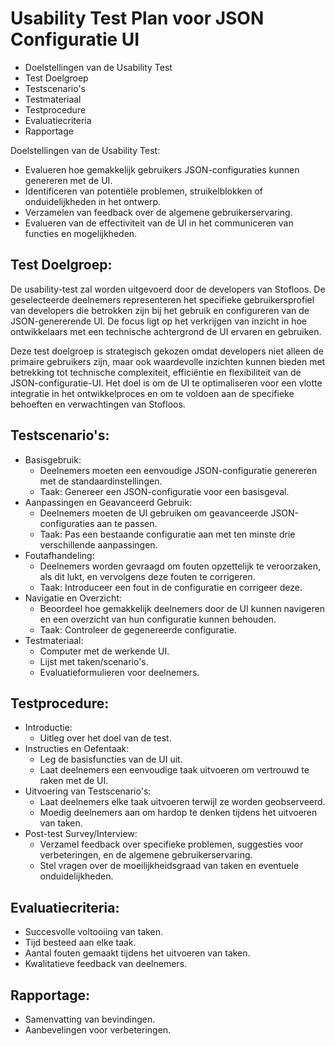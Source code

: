# Usability Test Plan voor JSON Configuratie UI

- Doelstellingen van de Usability Test
- Test Doelgroep
- Testscenario's
- Testmateriaal
- Testprocedure
- Evaluatiecriteria
- Rapportage

Doelstellingen van de Usability Test:
- Evalueren hoe gemakkelijk gebruikers JSON-configuraties kunnen genereren met de UI.
- Identificeren van potentiële problemen, struikelblokken of onduidelijkheden in het ontwerp.
- Verzamelen van feedback over de algemene gebruikerservaring.
- Evalueren van de effectiviteit van de UI in het communiceren van functies en mogelijkheden.

## Test Doelgroep:
De usability-test zal worden uitgevoerd door de developers van Stofloos. De geselecteerde deelnemers representeren het specifieke gebruikersprofiel van developers die betrokken zijn bij het
gebruik en configureren van de JSON-genererende UI. De focus ligt op het verkrijgen van inzicht in hoe ontwikkelaars met een technische achtergrond de UI ervaren en gebruiken.

Deze test doelgroep is strategisch gekozen omdat developers niet alleen de primaire gebruikers zijn, maar ook waardevolle inzichten kunnen bieden met betrekking tot technische complexiteit,
efficiëntie en flexibiliteit van de JSON-configuratie-UI. Het doel is om de UI te optimaliseren voor een vlotte integratie in het ontwikkelproces en om te voldoen aan de specifieke behoeften en verwachtingen van Stofloos.

## Testscenario's:
- Basisgebruik:
  - Deelnemers moeten een eenvoudige JSON-configuratie genereren met de standaardinstellingen.
  - Taak: Genereer een JSON-configuratie voor een basisgeval.
- Aanpassingen en Geavanceerd Gebruik:
  - Deelnemers moeten de UI gebruiken om geavanceerde JSON-configuraties aan te passen.
  - Taak: Pas een bestaande configuratie aan met ten minste drie verschillende aanpassingen.
- Foutafhandeling:
  - Deelnemers worden gevraagd om fouten opzettelijk te veroorzaken, als dit lukt, en vervolgens deze fouten te corrigeren.
  - Taak: Introduceer een fout in de configuratie en corrigeer deze.
- Navigatie en Overzicht:
  - Beoordeel hoe gemakkelijk deelnemers door de UI kunnen navigeren en een overzicht van hun configuratie kunnen behouden.
  - Taak: Controleer de gegenereerde configuratie.
- Testmateriaal:
  - Computer met de werkende UI.
  - Lijst met taken/scenario's.
  - Evaluatieformulieren voor deelnemers.

## Testprocedure:
- Introductie:
  - Uitleg over het doel van de test.
- Instructies en Oefentaak:
  - Leg de basisfuncties van de UI uit.
  - Laat deelnemers een eenvoudige taak uitvoeren om vertrouwd te raken met de UI.
- Uitvoering van Testscenario's:
  - Laat deelnemers elke taak uitvoeren terwijl ze worden geobserveerd.
  - Moedig deelnemers aan om hardop te denken tijdens het uitvoeren van taken.
- Post-test Survey/Interview:
  - Verzamel feedback over specifieke problemen, suggesties voor verbeteringen, en de algemene gebruikerservaring.
  - Stel vragen over de moeilijkheidsgraad van taken en eventuele onduidelijkheden.

## Evaluatiecriteria:
- Succesvolle voltooiing van taken.
- Tijd besteed aan elke taak.
- Aantal fouten gemaakt tijdens het uitvoeren van taken.
- Kwalitatieve feedback van deelnemers.

## Rapportage:
- Samenvatting van bevindingen.
- Aanbevelingen voor verbeteringen.

